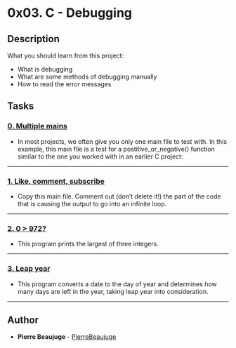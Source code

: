 # 0x03. C - Debugging

## Description

What you should learn from this project:

- What is debugging
- What are some methods of debugging manually
- How to read the error messages

## Tasks

### [0. Multiple mains](./0-main.c)

- In most projects, we often give you only one main file to test with. In this example, this main file is a test for a postitive_or_negative() function similar to the one you worked with in an earlier C project:

---

### [1. Like, comment, subscribe](./1-main.c)

- Copy this main file. Comment out (don’t delete it!) the part of the code that is causing the output to go into an infinite loop.

---

### [2. 0 > 972?](./2-largest_number.c)

- This program prints the largest of three integers.

---

### [3. Leap year](./3-print_remaining_days.c)

- This program converts a date to the day of year and determines how many days are left in the year, taking leap year into consideration.

---

## Author

- **Pierre Beaujuge** - [PierreBeaujuge](github.com/PierreBeaujuge)